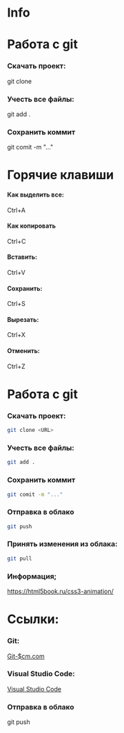 # Info
# Работа с git
### Скачать проект:
git clone <URL>
### Учесть все файлы:
git add .
### Сохранить коммит
git comit -m "..."
  # Горячие клавиши
#### Как выделить все: 
Ctrl+A
#### Как копировать
Ctrl+C
#### Вставить:
Ctrl+V
#### Сохранить: 
Ctrl+S
#### Вырезать:
Ctrl+X
#### Отменить:
Ctrl+Z
# Работа с git
### Скачать проект:
```bash
git clone <URL>
```
### Учесть все файлы:
```bash
git add .
```
### Сохранить коммит
```bash
git comit -m "..."
```
### Отправка в облако
```bash
git push 
```
### Принять изменения из облака:
```bash
git pull
```
### Информация;
https://html5book.ru/css3-animation/


# Cсылки:
### Git:
[Git-$cm.com](https://git-scm.com/)
### Visual Studio Code:
[Visual Studio Code](https://code.visualstudio.com/)


### Отправка в облако
git push
